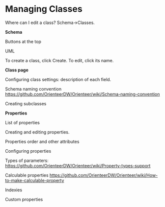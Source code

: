 # Managing Classes

Where can I edit a class? Schema->Classes.

**Schema**

Buttons at the top

UML

To create a class, click Create. To edit, click its name.

**Class page**

Configuring class settings: description of each field.

Schema naming convention https://github.com/OrienteerDW/Orienteer/wiki/Schema-naming-convention

Creating subclasses

**Properties**

List of properties

Creating and editing properties.

Properties order and other attributes

Configuring properties

Types of parameters: https://github.com/OrienteerDW/Orienteer/wiki/Property-types-support 

Calculable properties https://github.com/OrienteerDW/Orienteer/wiki/How-to-make-calculable-property

Indexies

Custom properties